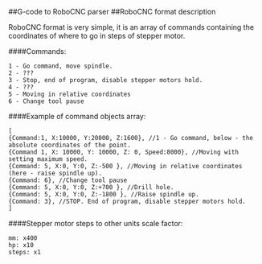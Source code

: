 ##G-code to RoboCNC parser
##RoboCNC format description

RoboCNC format is very simple, it is an array of commands containing the coordinates of where to go in steps of stepper motor.

####Commands:

    1 - Go command, move spindle.
    2 - ???
    3 - Stop, end of program, disable stepper motors hold.
    4 - ???
    5 - Moving in relative coordinates
    6 - Change tool pause


####Example of command objects array:

    [
    {Command:1, X:10000, Y:20000, Z:1600}, //1 - Go command, below - the absolute coordinates of the point.
    {Command 1, X: 10000, Y: 10000, Z: 0, Speed:8000}, //Moving with setting maximum speed.
    {Command: 5, X:0, Y:0, Z:-500 }, //Moving in relative coordinates (here - raise spindle up).
    {Command: 6}, //Change tool pause
    {Command: 5, X:0, Y:0, Z:+700 }, //Drill hole.
    {Command: 5, X:0, Y:0, Z:-1800 }, //Raise spindle up.
    {Command: 3}, //STOP. End of program, disable stepper motors hold.
    ]

####Stepper motor steps to other units scale factor:

    mm: x400
    hp: x10
    steps: x1






